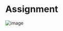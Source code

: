 # Assignment
![image](https://user-images.githubusercontent.com/99814514/201460439-613515fe-2ef8-4078-8bcf-3a3ca7698802.png)
